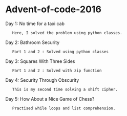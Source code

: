 # Advent-of-code-2016

Day 1: No time for a taxi cab 

       Here, I solved the problem using python classes.

Day 2: Bathroom Security
       
       Part 1 and 2 : Solved using python classes

Day 3: Squares With Three Sides
       
       Part 1 and 2 : Solved with zip function
      
Day 4: Security Through Obscurity
       
       This is my second time solving a shift cipher.
       
Day 5: How About a Nice Game of Chess?
         
       Practised while loops and list comprehension.
